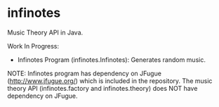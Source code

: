 # infinotes
Music Theory API in Java.

Work In Progress:
 - Infinotes Program (infinotes.Infinotes): Generates random music.

NOTE: Infinotes program has dependency on JFugue (http://www.jfugue.org/) which is included in the repository. The music theory API (infinotes.factory and infinotes.theory) does NOT have dependency on JFugue.
